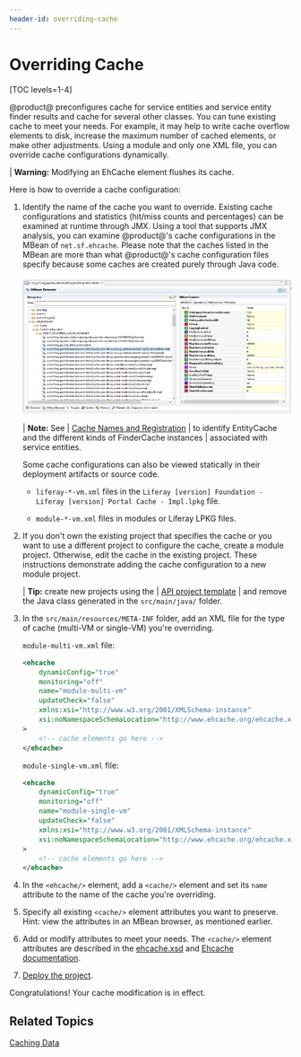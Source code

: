 ```yaml
---
header-id: overriding-cache
---
```


# Overriding Cache

[TOC levels=1-4]

@product@ preconfigures cache for service entities and service entity finder
results and cache for several other classes. You can tune existing cache to meet
your needs. For example, it may help to write cache overflow elements to disk,
increase the maximum number of cached elements, or make other adjustments. Using
a module and only one XML file, you can override cache configurations
dynamically. 

| **Warning:** Modifying an EhCache element flushes its cache. 

Here is how to override a cache configuration: 

1.  Identify the name of the cache you want to override. Existing cache 
    configurations and statistics (hit/miss counts and percentages) can be
    examined at runtime through JMX. Using a tool that supports JMX analysis,
    you can examine @product@'s cache configurations in the MBean of
    `net.sf.ehcache`. Please note that the caches listed in the MBean are more
    than what @product@'s cache configuration files specify because some caches
    are created purely through Java code.

    ![Figure 1: Caches configured in @product@ can be examined using JMX tools such as Zulu Mission Control  \(Portal Process &rarr; MBean server  &rarr; MBean Browser\)](../../images/zulu-mission-control.png)

    | **Note:** See
    | [Cache Names and Registration](/docs/7-2/frameworks/-/knowledge_base/f/cache-configuration#cache-names-and-registration)
    | to identify EntityCache and the different kinds of FinderCache instances 
    | associated with service entities. 

    Some cache configurations can also be viewed statically in their deployment
    artifacts or source code.

    -   `liferay-*-vm.xml` files in the
        `Liferay [version] Foundation - Liferay [version] Portal Cache - Impl.lpkg` file.

    -   `module-*-vm.xml` files in modules or Liferay LPKG files.

2.  If you don't own the existing project that specifies the cache or you want 
    to use a different project to configure the cache, create a module project.
    Otherwise, edit the cache in the existing project. These instructions
    demonstrate adding the cache configuration to a new module project. 

    | **Tip:** create new projects using the
    | [API project template](/docs/7-2/reference/-/knowledge_base/r/api-template)
    | and remove the Java class generated in the `src/main/java/` folder.

3.  In the `src/main/resources/META-INF` folder, add an XML file for the type of
    cache (multi-VM or single-VM) you're overriding.

    `module-multi-vm.xml` file:

    ```xml
    <ehcache
        dynamicConfig="true"
        monitoring="off"
        name="module-multi-vm"
        updateCheck="false"
        xmlns:xsi="http://www.w3.org/2001/XMLSchema-instance"
        xsi:noNamespaceSchemaLocation="http://www.ehcache.org/ehcache.xsd"
    >
        <!-- cache elements go here -->
    </ehcache>
    ```

    `module-single-vm.xml` file:

    ```xml
    <ehcache
        dynamicConfig="true"
        monitoring="off"
        name="module-single-vm"
        updateCheck="false"
        xmlns:xsi="http://www.w3.org/2001/XMLSchema-instance"
        xsi:noNamespaceSchemaLocation="http://www.ehcache.org/ehcache.xsd"
    >
        <!-- cache elements go here -->
    </ehcache>
    ```

4.  In the `<ehcache/>` element, add a `<cache/>` element and set its `name`
    attribute to the name of the cache you're overriding.

5.  Specify all existing `<cache/>` element attributes you want to preserve. 
    Hint: view the attributes in an MBean browser, as mentioned earlier. 

6.  Add or modify attributes to meet your needs. The `<cache/>` element 
    attributes are described in the
    [ehcache.xsd](http://www.ehcache.org/ehcache.xsd)
    and
    [Ehcache documentation](http://www.ehcache.org/documentation/2.8/configuration/index.html). 

7.  [Deploy the project](/docs/7-2/reference/-/knowledge_base/r/deploying-a-project). 

Congratulations! Your cache modification is in effect. 

## Related Topics 

[Caching Data](/docs/7-2/frameworks/-/knowledge_base/f/caching-data)
